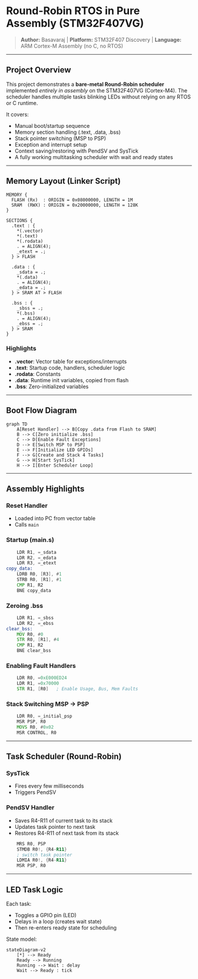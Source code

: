 # Round-Robin RTOS in Pure Assembly (STM32F407VG)

> **Author:** Basavaraj | **Platform:** STM32F407 Discovery | **Language:** ARM Cortex-M Assembly (no C, no RTOS)

---

## Project Overview

This project demonstrates a **bare-metal Round-Robin scheduler** implemented *entirely in assembly* on the STM32F407VG (Cortex-M4). The scheduler handles multiple tasks blinking LEDs without relying on any RTOS or C runtime.

It covers:
- Manual boot/startup sequence
- Memory section handling (.text, .data, .bss)
- Stack pointer switching (MSP to PSP)
- Exception and interrupt setup
- Context saving/restoring with PendSV and SysTick
- A fully working multitasking scheduler with wait and ready states

---

## Memory Layout (Linker Script)

```ld
MEMORY {
  FLASH (Rx)  : ORIGIN = 0x08000000, LENGTH = 1M
  SRAM  (RWX) : ORIGIN = 0x20000000, LENGTH = 128K
}

SECTIONS {
  .text : {
    *(.vector)
    *(.text)
    *(.rodata)
    . = ALIGN(4);
    _etext = .;
  } > FLASH

  .data : {
    _sdata = .;
    *(.data)
    . = ALIGN(4);
    _edata = .;
  } > SRAM AT > FLASH

  .bss : {
    _sbss = .;
    *(.bss)
    . = ALIGN(4);
    _ebss = .;
  } > SRAM
}
```

###  Highlights
- **.vector**: Vector table for exceptions/interrupts
- **.text**: Startup code, handlers, scheduler logic
- **.rodata**: Constants
- **.data**: Runtime init variables, copied from flash
- **.bss**: Zero-initialized variables

---

## Boot Flow Diagram

```mermaid
graph TD
    A[Reset Handler] --> B[Copy .data from Flash to SRAM]
    B --> C[Zero initialize .bss]
    C --> D[Enable Fault Exceptions]
    D --> E[Switch MSP to PSP]
    E --> F[Initialize LED GPIOs]
    F --> G[Create and Stack 4 Tasks]
    G --> H[Start SysTick]
    H --> I[Enter Scheduler Loop]
```

---

##  Assembly Highlights

### Reset Handler
- Loaded into PC from vector table
- Calls `main`

###  Startup (main.s)
```asm
    LDR R1, =_sdata
    LDR R2, =_edata
    LDR R3, =_etext
copy_data:
    LDRB R0, [R3], #1
    STRB R0, [R1], #1
    CMP R1, R2
    BNE copy_data
```

###  Zeroing .bss
```asm
    LDR R1, =_sbss
    LDR R2, =_ebss
clear_bss:
    MOV R0, #0
    STR R0, [R1], #4
    CMP R1, R2
    BNE clear_bss
```

###  Enabling Fault Handlers
```asm
    LDR R0, =0xE000ED24
    LDR R1, =0x70000
    STR R1, [R0]   ; Enable Usage, Bus, Mem Faults
```

###  Stack Switching MSP → PSP
```asm
    LDR R0, =_initial_psp
    MSR PSP, R0
    MOVS R0, #0x02
    MSR CONTROL, R0
```

---

## Task Scheduler (Round-Robin)

###  SysTick
- Fires every few milliseconds
- Triggers PendSV

###  PendSV Handler
- Saves R4-R11 of current task to its stack
- Updates task pointer to next task
- Restores R4-R11 of next task from its stack

```asm
    MRS R0, PSP
    STMDB R0!, {R4-R11}
    ; switch task pointer
    LDMIA R0!, {R4-R11}
    MSR PSP, R0
```

---

##  LED Task Logic
Each task:
- Toggles a GPIO pin (LED)
- Delays in a loop (creates wait state)
- Then re-enters ready state for scheduling

State model:
```mermaid
stateDiagram-v2
    [*] --> Ready
    Ready --> Running
    Running --> Wait : delay
    Wait --> Ready : tick

